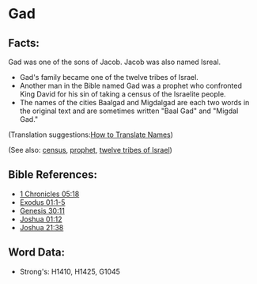 # Gad #

## Facts: ##

Gad was one of the sons of Jacob. Jacob was also named Isreal.

* Gad's family became one of the twelve tribes of Israel.
* Another man in the Bible named Gad was a prophet who confronted King David for his sin of taking a census of the Israelite people.
* The names of the cities Baalgad and Migdalgad are each two words in the original text and are sometimes written "Baal Gad" and "Migdal Gad."

(Translation suggestions:[How to Translate Names](rc://en/ta/man/translate/translate-names))

(See also: [census](../other/census.md), [prophet](../kt/prophet.md), [twelve tribes of Israel](../other/12tribesofisrael.md))

## Bible References: ##

* [1 Chronicles 05:18](rc://en/tn/help/1ch/05/18)
* [Exodus 01:1-5](rc://en/tn/help/exo/01/01)
* [Genesis 30:11](rc://en/tn/help/gen/30/11)
* [Joshua 01:12](rc://en/tn/help/jos/01/12)
* [Joshua 21:38](rc://en/tn/help/jos/21/38)

## Word Data: ##

* Strong's: H1410, H1425, G1045
